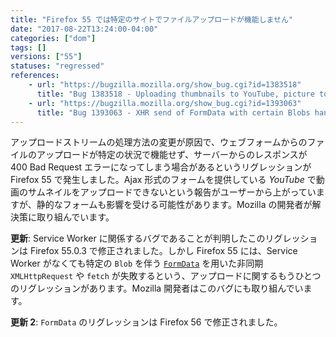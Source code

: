 ```yaml
---
title: "Firefox 55 では特定のサイトでファイルアップロードが機能しません"
date: "2017-08-22T13:24:00-04:00"
categories: ["dom"]
tags: []
versions: ["55"]
statuses: "regressed"
references:
    - url: "https://bugzilla.mozilla.org/show_bug.cgi?id=1383518"
      title: "Bug 1383518 - Uploading thumbnails to YouTube, picture to Tweakers.net not working on Firefox 55+"
    - url: "https://bugzilla.mozilla.org/show_bug.cgi?id=1393063"
      title: "Bug 1393063 - XHR send of FormData with certain Blobs hangs indefinitely (Firefox 55.0.0 - 55.0.2)"
---
```

アップロードストリームの処理方法の変更が原因で、ウェブフォームからのファイルのアップロードが特定の状況で機能せず、サーバーからのレスポンスが 400 Bad Request エラーになってしまう場合があるというリグレッションが Firefox 55 で発生しました。Ajax 形式のフォームを提供している *YouTube* で動画のサムネイルをアップロードできないという報告がユーザーから上がっていますが、静的なフォームも影響を受ける可能性があります。Mozilla の開発者が解決策に取り組んでいます。

**更新**: Service Worker に関係するバグであることが判明したこのリグレッションは Firefox 55.0.3 で修正されました。しかし Firefox 55 には、Service Worker がなくても特定の `Blob` を伴う [`FormData`](https://developer.mozilla.org/docs/Web/API/FormData) を用いた非同期 `XMLHttpRequest` や `fetch` が失敗するという、アップロードに関するもうひとつのリグレッションがあります。Mozilla 開発者はこのバグにも取り組んでいます。

**更新 2**: `FormData` のリグレッションは Firefox 56 で修正されました。
